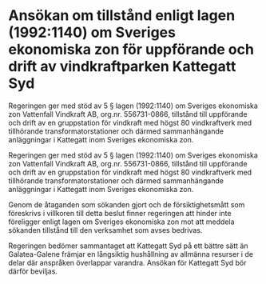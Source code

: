 # Ansökan om tillstånd enligt lagen (1992:1140) om Sveriges ekonomiska zon för uppförande och drift av vindkraftparken Kattegatt Syd

Regeringen ger med stöd av 5 § lagen (1992:1140) om Sveriges ekonomiska zon Vattenfall Vindkraft AB, org.nr. 556731-0866, tillstånd till uppförande och drift av en gruppstation för vindkraft med högst 80 vindkraftverk med tillhörande transformatorstationer och därmed sammanhängande anläggningar i Kattegatt inom Sveriges ekonomiska zon.

Regeringen ger med stöd av 5 § lagen (1992:1140) om Sveriges ekonomiska zon Vattenfall Vindkraft AB, org.nr. 556731-0866, tillstånd till uppförande och drift av en gruppstation för vindkraft med högst 80 vindkraftverk med tillhörande transformatorstationer och därmed sammanhängande anläggningar i Kattegatt inom Sveriges ekonomiska zon.

Genom de åtaganden som sökanden gjort och de försiktighetsmått som föreskrivs i villkoren till detta beslut finner regeringen att hinder inte föreligger enligt lagen om Sveriges ekonomiska zon mot att meddela sökanden tillstånd till den verksamhet som avses bedrivas.

Regeringen bedömer sammantaget att Kattegatt Syd på ett bättre sätt än Galatea-Galene främjar en långsiktig hushållning av allmänna resurser i de
delar där anspråken överlappar varandra. Ansökan för Kattegatt Syd bör därför beviljas.
